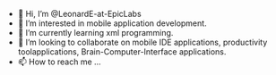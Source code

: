 - 👋 Hi, I’m @LeonardE-at-EpicLabs
- 👀 I’m interested in mobile application development.
- 🌱 I’m currently learning xml programming.
- 💞️ I’m looking to collaborate on mobile IDE applications, productivity toolapplications, Brain-Computer-Interface applications.
- 📫 How to reach me ...

<!---
LeonardE-at-EpicLabs/LeonardE-at-EpicLabs is a ✨ special ✨ repository because its `README.md` (this file) appears on your GitHub profile.
You can click the Preview link to take a look at your changes.
--->

